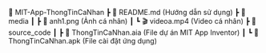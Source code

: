 📂 MIT-App-ThongTinCaNhan
 ┣ 📜 README.md  (Hướng dẫn sử dụng)
 ┣ 📂 media
 ┃ ┣ 📸 anh1.png  (Ảnh cá nhân)
 ┃ ┗ 🎬 videoa.mp4  (Video cá nhân)
 ┣ 📂 source_code
 ┃ ┣ 📜 ThongTinCaNhan.aia  (File dự án MIT App Inventor)
 ┃ ┗ 📜 ThongTinCaNhan.apk  (File cài đặt ứng dụng)
